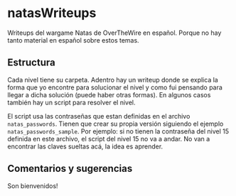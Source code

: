 # natasWriteups

Writeups del wargame Natas de OverTheWire en español. Porque no hay tanto material en español sobre estos temas.

## Estructura

Cada nivel tiene su carpeta. Adentro hay un writeup donde se explica la forma que yo encontre para solucionar el nivel y como fui pensando para llegar a dicha solución (puede haber otras formas). En algunos casos también hay un script para resolver el nivel.

El script usa las contraseñas que estan definidas en el archivo `natas_passwords`. Tienen que crear su propia versión siguiendo el ejemplo `natas_passwords_sample`. Por ejemplo: si no tienen la contraseña del nivel 15 definida en este archivo, el script del nivel 15 no va a andar. No van a encontrar las claves sueltas acá, la idea es aprender.

## Comentarios y sugerencias

Son bienvenidos!
